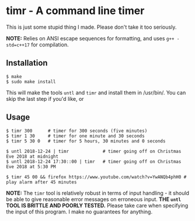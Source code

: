 # timr - A command line timer

This is just some stupid thing I made. Please don't take it too seriously.

**NOTE:** Relies on ANSI escape sequences for formatting, and uses `g++ -std=c++17`
for compilation.

## Installation

```
$ make
$ sudo make install
```

This will make the tools `untl` and `timr` and install them in /usr/bin/. You
can skip the last step if you'd like, or 

## Usage

```
$ timr 300      # timer for 300 seconds (five minutes)
$ timr 1 30     # timer for one minute and 30 seconds
$ timr 5 30 0   # timer for 5 hours, 30 minutes and 0 seconds

$ untl 2018-12-24 | timr             # timer going off on Christmas Eve 2018 at midnight
$ untl 2018-12-24 17:30::00 | timr   # timer going off on Christmas Eve 2018 at 5:30 PM

$ timr 45 00 && firefox https://www.youtube.com/watch?v=YwANQb4phH0 # play alarm after 45 minutes
```

**NOTE:** The `timr` tool is relatively robust in terms of input handling - it
should be able to give reasonable error messages on erroneous input.
**THE `untl` TOOL IS BRITTLE AND POORLY TESTED.** Please take care when 
specifying the input of this program. I make no guarantees for anything.
